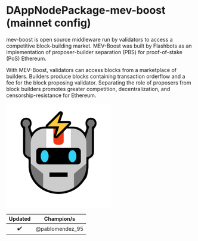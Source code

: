 # DAppNodePackage-mev-boost (mainnet config)

mev-boost is open source middleware run by validators to access a competitive block-building market. MEV-Boost was built by Flashbots as an implementation of proposer-builder separation (PBS) for proof-of-stake (PoS) Ethereum.

With MEV-Boost, validators can access blocks from a marketplace of builders. Builders produce blocks containing transaction orderflow and a fee for the block proposing validator. Separating the role of proposers from block builders promotes greater competition, decentralization, and censorship-resistance for Ethereum.

![avatar](avatar-default.png)

|      Updated       |   Champion/s    |
| :----------------: | :-------------: |
| :heavy_check_mark: | @pablomendez_95 |

